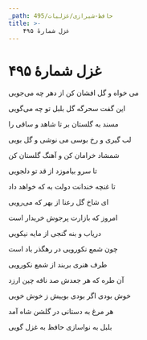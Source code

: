 ```yaml
---
_path: حافظ-شیرازی/غزلیات/495
title: >-
    غزل شمارهٔ ۴۹۵
---
```

# غزل شمارهٔ ۴۹۵

<div class="b" id="bn1"><div class="m1"><p>می خواه و گل افشان کن از دهر چه می‌جویی</p></div>
<div class="m2"><p>این گفت سحرگه گل بلبل تو چه می‌گویی</p></div></div>
<div class="b" id="bn2"><div class="m1"><p>مسند به گلستان بر تا شاهد و ساقی را</p></div>
<div class="m2"><p>لب گیری و رخ بوسی می نوشی و گل بویی</p></div></div>
<div class="b" id="bn3"><div class="m1"><p>شمشاد خرامان کن و آهنگ گلستان کن</p></div>
<div class="m2"><p>تا سرو بیاموزد از قد تو دلجویی</p></div></div>
<div class="b" id="bn4"><div class="m1"><p>تا غنچه خندانت دولت به که خواهد داد</p></div>
<div class="m2"><p>ای شاخ گل رعنا از بهر که می‌رویی</p></div></div>
<div class="b" id="bn5"><div class="m1"><p>امروز که بازارت پرجوش خریدار است</p></div>
<div class="m2"><p>دریاب و بنه گنجی از مایه نیکویی</p></div></div>
<div class="b" id="bn6"><div class="m1"><p>چون شمع نکورویی در رهگذر باد است</p></div>
<div class="m2"><p>طرف هنری بربند از شمع نکورویی</p></div></div>
<div class="b" id="bn7"><div class="m1"><p>آن طره که هر جعدش صد نافه چین ارزد</p></div>
<div class="m2"><p>خوش بودی اگر بودی بوییش ز خوش خویی</p></div></div>
<div class="b" id="bn8"><div class="m1"><p>هر مرغ به دستانی در گلشن شاه آمد</p></div>
<div class="m2"><p>بلبل به نواسازی حافظ به غزل گویی</p></div></div>
